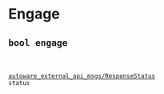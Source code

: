 # Engage

## <div class="highlight"><pre><code>bool engage

<a href="../../../autoware_external_api_msgs/msg/ResponseStatus">autoware_external_api_msgs/ResponseStatus</a> status
</code></pre></div>
